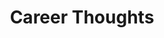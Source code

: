 ---
title: Career Thoughts
summary: I'm planning on putting thoughts on various aspects of my career in here.
description: Explore some of my recent posts.
---